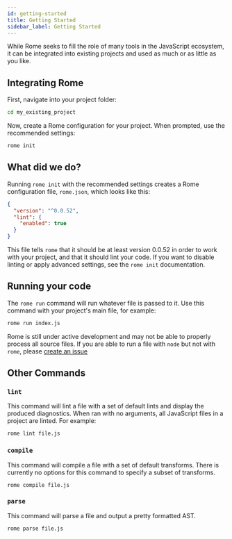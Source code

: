 ```yaml
---
id: getting-started
title: Getting Started
sidebar_label: Getting Started
---
```


While Rome seeks to fill the role of many tools in the JavaScript
ecosystem, it can be integrated into existing projects and used
as much or as little as you like.

## Integrating Rome

First, navigate into your project folder:

```bash
cd my_existing_project
```

Now, create a Rome configuration for your project. When prompted,
use the recommended settings:

```bash
rome init
```

## What did we do?

Running `rome init` with the recommended settings creates a Rome
configuration file, `rome.json`, which looks like this:

```json
{
  "version": "^0.0.52",
  "lint": {
    "enabled": true
  }
}
```

This file tells `rome` that it should be at least version 0.0.52
in order to work with your project, and that it should lint your code.
If you want to disable linting or apply advanced settings, see
the `rome init` documentation.

## Running your code

The `rome run` command will run whatever file is passed to
it. Use this command with your project's main file, for example:

```bash
rome run index.js
```

Rome is still under active development and may not be able to properly
process all source files. If you are able to run a file with `node` but
not with `rome`, please [create an issue](https://github.com/romejs/rome/issues/new?labels=bug&template=01_bug.md&title=)

## Other Commands

### `lint`

This command will lint a file with a set of default lints and display the produced diagnostics.
When ran with no arguments, all JavaScript files in a project are linted. For example:

```bash
rome lint file.js
```

### `compile`

This command will compile a file with a set of default transforms. There is currently no options for this command to specify a subset of transforms.

```
rome compile file.js
```

### `parse`

This command will parse a file and output a pretty formatted AST.

```
rome parse file.js
```
